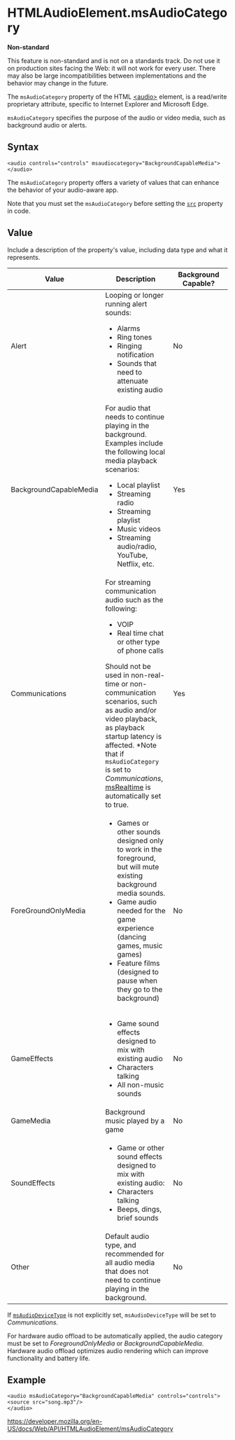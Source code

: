HTMLAudioElement.msAudioCategory
================================

**Non-standard**

This feature is non-standard and is not on a standards track. Do not use it on production sites facing the Web: it will not work for every user. There may also be large incompatibilities between implementations and the behavior may change in the future.

The `msAudioCategory` property of the HTML [&lt;audio&gt;](https://developer.mozilla.org/en-US/docs/Web/HTML/Element/audio) element, is a read/write proprietary attribute, specific to Internet Explorer and Microsoft Edge.

`msAudioCategory` specifies the purpose of the audio or video media, such as background audio or alerts.

Syntax
------

    <audio controls="controls" msaudiocategory="BackgroundCapableMedia">  </audio>

The `msAudioCategory` property offers a variety of values that can enhance the behavior of your audio-aware app.

Note that you must set the `msAudioCategory` before setting the [`src`](https://developer.mozilla.org/en-US/docs/Web/HTML/Element/audio) property in code.

Value
-----

Include a description of the property's value, including data type and what it represents.

<table><colgroup><col style="width: 33%" /><col style="width: 33%" /><col style="width: 33%" /></colgroup><thead><tr class="header"><th>Value</th><th>Description</th><th>Background Capable?</th></tr></thead><tbody><tr class="odd"><td>Alert</td><td>Looping or longer running alert sounds:<ul><li>Alarms</li><li>Ring tones</li><li>Ringing notification</li><li>Sounds that need to attenuate existing audio</li></ul></td><td>No</td></tr><tr class="even"><td>BackgroundCapableMedia</td><td>For audio that needs to continue playing in the background. Examples include the following local media playback scenarios:<ul><li>Local playlist</li><li>Streaming radio</li><li>Streaming playlist</li><li>Music videos</li><li>Streaming audio/radio, YouTube, Netflix, etc.</li></ul></td><td>Yes</td></tr><tr class="odd"><td>Communications</td><td>For streaming communication audio such as the following:<ul><li>VOIP</li><li>Real time chat or other type of phone calls</li></ul>Should not be used in non-real-time or non-communication scenarios, such as audio and/or video playback, as playback startup latency is affected. *Note that if <code>msAudioCategory</code> is set to <em>Communications</em>, <a href="../msrealtime">msRealtime</a> is automatically set to true.</td><td>Yes</td></tr><tr class="even"><td>ForeGroundOnlyMedia</td><td><ul><li>Games or other sounds designed only to work in the foreground, but will mute existing background media sounds.</li><li>Game audio needed for the game experience (dancing games, music games)</li><li>Feature films (designed to pause when they go to the background)</li></ul></td><td>No</td></tr><tr class="odd"><td>GameEffects</td><td><ul><li>Game sound effects designed to mix with existing audio</li><li>Characters talking</li><li>All non-music sounds</li></ul></td><td>No</td></tr><tr class="even"><td>GameMedia</td><td>Background music played by a game</td><td>No</td></tr><tr class="odd"><td>SoundEffects</td><td><ul><li>Game or other sound effects designed to mix with existing audio:</li><li>Characters talking</li><li>Beeps, dings, brief sounds</li></ul></td><td>No</td></tr><tr class="even"><td>Other</td><td>Default audio type, and recommended for all audio media that does not need to continue playing in the background.</td><td>No</td></tr></tbody></table>

If [`msAudioDeviceType`](msaudiodevicetype) is not explicitly set, `msAudioDeviceType` will be set to *Communications*.

For hardware audio offload to be automatically applied, the audio category must be set to *ForegroundOnlyMedia* or *BackgroundCapableMedia*. Hardware audio offload optimizes audio rendering which can improve functionality and battery life.

Example
-------

    <audio msAudioCategory="BackgroundCapableMedia" controls="controls">
    <source src="song.mp3"/>
    </audio>

<a href="https://developer.mozilla.org/en-US/docs/Web/API/HTMLAudioElement/msAudioCategory" class="_attribution-link">https://developer.mozilla.org/en-US/docs/Web/API/HTMLAudioElement/msAudioCategory</a>
